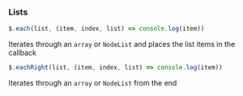 
### Lists

```js
$.each(list, (item, index, list) => console.log(item))
```

Iterates through an `array` or `NodeList` and places the list items in the callback

```js
$.eachRight(list, (item, index, list) => console.log(item))
```

Iterates through an `array` or `NodeList` from the end
